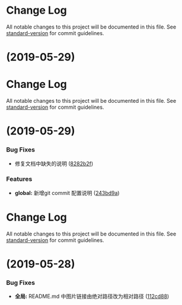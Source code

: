 # Change Log

All notable changes to this project will be documented in this file. See [standard-version](https://github.com/conventional-changelog/standard-version) for commit guidelines.

# [](https://github.com/kyushuzhao/learn-git-flow/compare/v1.1.0-beta.0...v) (2019-05-29)



# Change Log

All notable changes to this project will be documented in this file. See [standard-version](https://github.com/conventional-changelog/standard-version) for commit guidelines.

# [](https://github.com/kyushuzhao/learn-git-flow/compare/v1.0.1...v) (2019-05-29)


### Bug Fixes

* 修复文档中缺失的说明 ([8282b2f](https://github.com/kyushuzhao/learn-git-flow/commit/8282b2f))


### Features

* **global:** 新增git commit 配置说明 ([243bd9a](https://github.com/kyushuzhao/learn-git-flow/commit/243bd9a))



# Change Log

All notable changes to this project will be documented in this file. See [standard-version](https://github.com/conventional-changelog/standard-version) for commit guidelines.

# [](https://github.com/kyushuzhao/learn-git-flow/compare/v1.0.0...v) (2019-05-28)


### Bug Fixes

* **全局:** README.md 中图片链接由绝对路径改为相对路径 ([112cd88](https://github.com/kyushuzhao/learn-git-flow/commit/112cd88))
